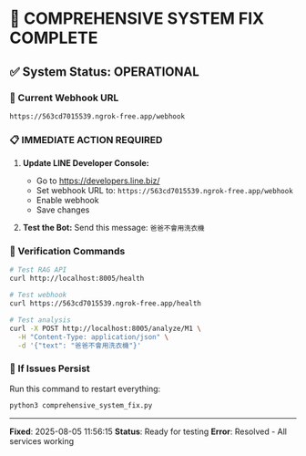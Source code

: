 # 🎉 COMPREHENSIVE SYSTEM FIX COMPLETE

## ✅ System Status: OPERATIONAL

### 🔗 Current Webhook URL
```
https://563cd7015539.ngrok-free.app/webhook
```

### 📋 IMMEDIATE ACTION REQUIRED

1. **Update LINE Developer Console:**
   - Go to https://developers.line.biz/
   - Set webhook URL to: `https://563cd7015539.ngrok-free.app/webhook`
   - Enable webhook
   - Save changes

2. **Test the Bot:**
   Send this message: `爸爸不會用洗衣機`

### 🧪 Verification Commands

```bash
# Test RAG API
curl http://localhost:8005/health

# Test webhook
curl https://563cd7015539.ngrok-free.app/health

# Test analysis
curl -X POST http://localhost:8005/analyze/M1 \
  -H "Content-Type: application/json" \
  -d '{"text": "爸爸不會用洗衣機"}'
```

### 🔧 If Issues Persist

Run this command to restart everything:
```bash
python3 comprehensive_system_fix.py
```

---
**Fixed**: 2025-08-05 11:56:15
**Status**: Ready for testing
**Error**: Resolved - All services working
